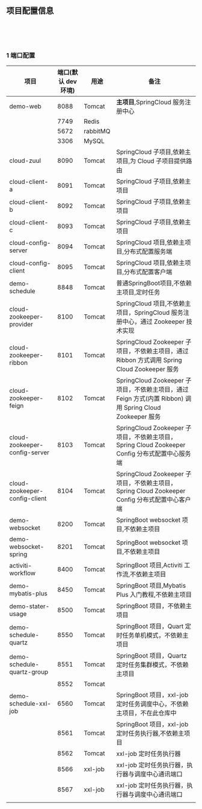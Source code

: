 ## 项目配置信息  


​    
​    
​    

### 1 端口配置  

| 项目                          | 端口(默认 dev 环境) | 用途     | 备注                                                         |
| ----------------------------- | ------------------- | -------- | ------------------------------------------------------------ |
| demo-web                      | 8088                | Tomcat   | **主项目**,SpringCloud 服务注册中心                          |
|                               | 7749                | Redis    |                                                              |
|                               | 5672                | rabbitMQ |                                                              |
|                               | 3306                | MySQL    |                                                              |
| cloud-zuul                    | 8090                | Tomcat   | SpringCloud 子项目,依赖主项目,为 Cloud 子项目提供路由        |
| cloud-client-a                | 8091                | Tomcat   | SpringCloud 子项目,依赖主项目                                |
| cloud-client-b                | 8092                | Tomcat   | SpringCloud 子项目,依赖主项目                                |
| cloud-client-c                | 8093                | Tomcat   | SpringCloud 子项目,依赖主项目                                |
| cloud-config-server           | 8094                | Tomcat   | SpringCloud 项目,依赖主项目,分布式配置服务端                 |
| cloud-config-client           | 8095                | Tomcat   | SpringCloud 项目,依赖主项目,分布式配置客户端                 |
| demo-schedule                 | 8848                | Tomcat   | 普通SpringBoot项目,不依赖主项目,定时任务                     |
| cloud-zookeeper-provider      | 8100                | Tomcat   | SpringCloud 项目,不依赖主项目，SpringCloud 服务注册中心，通过 Zookeeper 技术实现 |
| cloud-zookeeper-ribbon        | 8101                | Tomcat   | SpringCloud Zookeeper 子项目，不依赖主项目，通过 Ribbon 方式调用 Spring Cloud Zookeeper 服务 |
| cloud-zookeeper-feign         | 8102                | Tomcat   | SpringCloud Zookeeper 子项目，不依赖主项目，通过 Feign 方式(内置 Ribbon) 调用 Spring Cloud Zookeeper 服务 |
| cloud-zookeeper-config-server | 8103                | Tomcat   | SpringCloud Zookeeper 子项目，不依赖主项目，Spring Cloud Zookeeper Config 分布式配置中心服务端 |
| cloud-zookeeper-config-client | 8104                | Tomcat   | SpringCloud Zookeeper 子项目，不依赖主项目，Spring Cloud Zookeeper Config 分布式配置中心客户端 |
| demo-websocket                | 8200                | Tomcat   | SpringBoot websocket 项目,不依赖主项目                       |
| demo-websocket-spring         | 8201                | Tomcat   | SpringBoot websocket 项目,不依赖主项目                       |
| activiti-workflow             | 8400                | Tomcat   | SpringBoot 项目,Activiti 工作流,不依赖主项目                 |
| demo-mybatis-plus             | 8450                | Tomcat   | SpringBoot 项目,Mybatis Plus 入门教程,不依赖主项目           |
| demo-stater-usage             | 8500                | Tomcat   | SpringBoot 项目，不依赖主项目                                |
| demo-schedule-quartz          | 8550                | Tomcat   | SpringBoot 项目，Quart 定时任务单机模式，不依赖主项目        |
| demo-schedule-quartz-group    | 8551                | Tomcat   | SpringBoot 项目，Quartz 定时任务集群模式，不依赖主项目       |
|                               | 8552                | Tomcat   |                                                              |
| demo-schedule-xxl-job         | 6560                | Tomcat   | SpringBoot 项目，xxl-job 定时任务调度中心，不依赖主项目，不在此仓库中 |
|                               | 8561                | Tomcat   | SpringBoot 项目，xxl-job 定时任务执行器,不依赖主项目         |
|                               | 8562                | Tomcat   | xxl-job 定时任务执行器                                       |
|                               | 8566                | xxl-job  | xxl-job 定时任务执行器，执行器与调度中心通讯端口             |
|                               | 8567                | xxl-job  | xxl-job 定时任务执行器，执行器与调度中心通讯端口             |
|                               |                     |          |                                                              |

